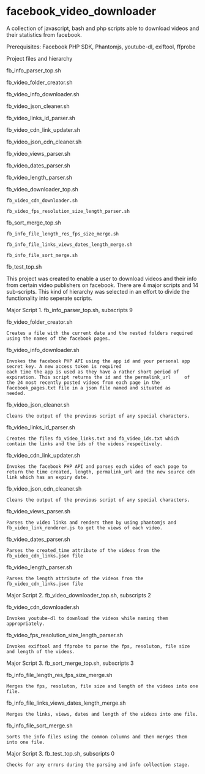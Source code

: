 # facebook_video_downloader
A collection of javascript, bash and php scripts able to download videos and their statistics from facebook.

Prerequisites: Facebook PHP SDK, Phantomjs, youtube-dl, exiftool, ffprobe

Project files and hierarchy

fb_info_parser_top.sh

  fb_video_folder_creator.sh

  fb_video_info_downloader.sh

  fb_video_json_cleaner.sh

  fb_video_links_id_parser.sh

  fb_video_cdn_link_updater.sh

  fb_video_json_cdn_cleaner.sh

  fb_video_views_parser.sh

  fb_video_dates_parser.sh

  fb_video_length_parser.sh

fb_video_downloader_top.sh

    fb_video_cdn_downloader.sh

    fb_video_fps_resolution_size_length_parser.sh

fb_sort_merge_top.sh

    fb_info_file_length_res_fps_size_merge.sh

    fb_info_file_links_views_dates_length_merge.sh

    fb_info_file_sort_merge.sh

fb_test_top.sh

This project was created to enable a user to download videos and their info from certain video publishers on facebook.
There are 4 major scripts and 14 sub-scripts. This kind of hierarchy was selected in an effort to divide the functionality into seperate scripts.


Major Script 1. fb_info_parser_top.sh, subscripts 9

fb_video_folder_creator.sh

    Creates a file with the current date and the nested folders required using the names of the facebook pages.

fb_video_info_downloader.sh

    Invokes the facebook PHP API using the app id and your personal app secret key. A new access token is required
    each time the app is used as they have a rather short period of expiration. This script returns the id and the permalink_url     of the 24 most recently posted videos from each page in the facebook_pages.txt file in a json file named and situated as 	     needed.

fb_video_json_cleaner.sh

    Cleans the output of the previous script of any special characters.

fb_video_links_id_parser.sh

    Creates the files fb_video_links.txt and fb_video_ids.txt which contain the links and the ids of the videos respectively.

fb_video_cdn_link_updater.sh

    Invokes the facebook PHP API and parses each video of each page to return the time created, length, permalink_url and the new source cdn link which has an expiry date.

fb_video_json_cdn_cleaner.sh

    Cleans the output of the previous script of any special characters.

fb_video_views_parser.sh

    Parses the video links and renders them by using phantomjs and fb_video_link_renderer.js to get the views of each video.

fb_video_dates_parser.sh

	Parses the created_time attribute of the videos from the fb_video_cdn_links.json file

fb_video_length_parser.sh

	Parses the length attribute of the videos from the fb_video_cdn_links.json file


Major Script 2. fb_video_downloader_top.sh, subscripts 2

fb_video_cdn_downloader.sh

	Invokes youtube-dl to download the videos while naming them appropriately.

fb_video_fps_resolution_size_length_parser.sh

	Invokes exiftool and ffprobe to parse the fps, resoluton, file size and length of the videos.


Major Script 3. fb_sort_merge_top.sh, subscripts 3

fb_info_file_length_res_fps_size_merge.sh

	Merges the fps, resoluton, file size and length of the videos into one file.

fb_info_file_links_views_dates_length_merge.sh

	Merges the links, views, dates and length of the videos into one file.

fb_info_file_sort_merge.sh

	Sorts the info files using the common columns and then merges them into one file. 


Major Script 3. fb_test_top.sh, subscripts 0

	Checks for any errors during the parsing and info collection stage.

